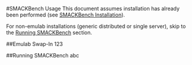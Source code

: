#SMACKBench Usage
This document assumes installation has already been performed (see 
[SMACKBench Installation](SMACKBenchInstallation.md)).

For non-emulab installations (generic distributed or single server), skip to the
[Running SMACKBench](#running-smackbench) section. 

##Emulab Swap-In
123

##Running SMACKBench
abc